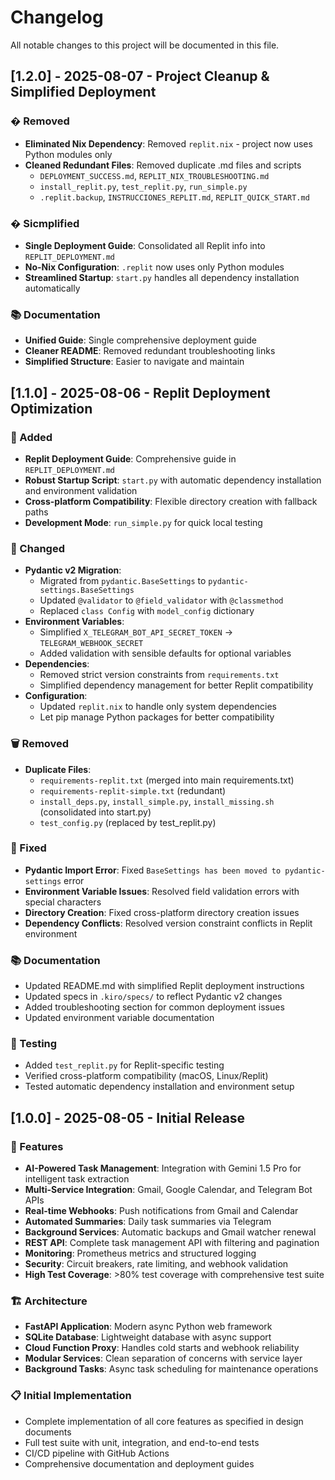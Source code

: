 # Changelog

All notable changes to this project will be documented in this file.

## [1.2.0] - 2025-08-07 - Project Cleanup & Simplified Deployment

### �️ Removed
- **Eliminated Nix Dependency**: Removed `replit.nix` - project now uses Python modules only
- **Cleaned Redundant Files**: Removed duplicate .md files and scripts
  - `DEPLOYMENT_SUCCESS.md`, `REPLIT_NIX_TROUBLESHOOTING.md`
  - `install_replit.py`, `test_replit.py`, `run_simple.py`
  - `.replit.backup`, `INSTRUCCIONES_REPLIT.md`, `REPLIT_QUICK_START.md`

### � Sicmplified
- **Single Deployment Guide**: Consolidated all Replit info into `REPLIT_DEPLOYMENT.md`
- **No-Nix Configuration**: `.replit` now uses only Python modules
- **Streamlined Startup**: `start.py` handles all dependency installation automatically

### 📚 Documentation
- **Unified Guide**: Single comprehensive deployment guide
- **Cleaner README**: Removed redundant troubleshooting links
- **Simplified Structure**: Easier to navigate and maintain

## [1.1.0] - 2025-08-06 - Replit Deployment Optimization

### 🚀 Added

- **Replit Deployment Guide**: Comprehensive guide in `REPLIT_DEPLOYMENT.md`
- **Robust Startup Script**: `start.py` with automatic dependency installation and environment validation
- **Cross-platform Compatibility**: Flexible directory creation with fallback paths
- **Development Mode**: `run_simple.py` for quick local testing

### 🔧 Changed

- **Pydantic v2 Migration**:
  - Migrated from `pydantic.BaseSettings` to `pydantic-settings.BaseSettings`
  - Updated `@validator` to `@field_validator` with `@classmethod`
  - Replaced `class Config` with `model_config` dictionary
- **Environment Variables**:
  - Simplified `X_TELEGRAM_BOT_API_SECRET_TOKEN` → `TELEGRAM_WEBHOOK_SECRET`
  - Added validation with sensible defaults for optional variables
- **Dependencies**:
  - Removed strict version constraints from `requirements.txt`
  - Simplified dependency management for better Replit compatibility
- **Configuration**:
  - Updated `replit.nix` to handle only system dependencies
  - Let pip manage Python packages for better compatibility

### 🗑️ Removed

- **Duplicate Files**:
  - `requirements-replit.txt` (merged into main requirements.txt)
  - `requirements-replit-simple.txt` (redundant)
  - `install_deps.py`, `install_simple.py`, `install_missing.sh` (consolidated into start.py)
  - `test_config.py` (replaced by test_replit.py)

### 🐛 Fixed

- **Pydantic Import Error**: Fixed `BaseSettings has been moved to pydantic-settings` error
- **Environment Variable Issues**: Resolved field validation errors with special characters
- **Directory Creation**: Fixed cross-platform directory creation issues
- **Dependency Conflicts**: Resolved version constraint conflicts in Replit environment

### 📚 Documentation

- Updated README.md with simplified Replit deployment instructions
- Updated specs in `.kiro/specs/` to reflect Pydantic v2 changes
- Added troubleshooting section for common deployment issues
- Updated environment variable documentation

### 🧪 Testing

- Added `test_replit.py` for Replit-specific testing
- Verified cross-platform compatibility (macOS, Linux/Replit)
- Tested automatic dependency installation and environment setup

## [1.0.0] - 2025-08-05 - Initial Release

### 🚀 Features

- **AI-Powered Task Management**: Integration with Gemini 1.5 Pro for intelligent task extraction
- **Multi-Service Integration**: Gmail, Google Calendar, and Telegram Bot APIs
- **Real-time Webhooks**: Push notifications from Gmail and Calendar
- **Automated Summaries**: Daily task summaries via Telegram
- **Background Services**: Automatic backups and Gmail watcher renewal
- **REST API**: Complete task management API with filtering and pagination
- **Monitoring**: Prometheus metrics and structured logging
- **Security**: Circuit breakers, rate limiting, and webhook validation
- **High Test Coverage**: >80% test coverage with comprehensive test suite

### 🏗️ Architecture

- **FastAPI Application**: Modern async Python web framework
- **SQLite Database**: Lightweight database with async support
- **Cloud Function Proxy**: Handles cold starts and webhook reliability
- **Modular Services**: Clean separation of concerns with service layer
- **Background Tasks**: Async task scheduling for maintenance operations

### 📋 Initial Implementation

- Complete implementation of all core features as specified in design documents
- Full test suite with unit, integration, and end-to-end tests
- CI/CD pipeline with GitHub Actions
- Comprehensive documentation and deployment guides
